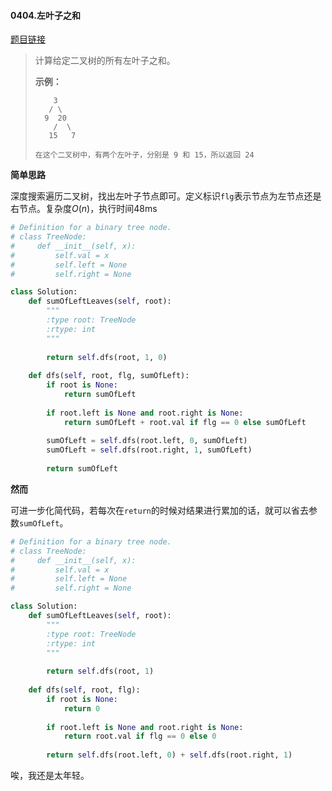 #### 0404.左叶子之和
[题目链接](https://leetcode-cn.com/problems/sum-of-left-leaves/)
> 计算给定二叉树的所有左叶子之和。
>
> **示例：**
>
> ```
>     3
>    / \
>   9  20
>     /  \
>    15   7
> 
> 在这个二叉树中，有两个左叶子，分别是 9 和 15，所以返回 24
> ```

**简单思路**

深度搜索遍历二叉树，找出左叶子节点即可。定义标识```flg```表示节点为左节点还是右节点。复杂度$O(n)$，执行时间48ms

```python
# Definition for a binary tree node.
# class TreeNode:
#     def __init__(self, x):
#         self.val = x
#         self.left = None
#         self.right = None

class Solution:
    def sumOfLeftLeaves(self, root):
        """
        :type root: TreeNode
        :rtype: int
        """
        
        return self.dfs(root, 1, 0)
        
    def dfs(self, root, flg, sumOfLeft):
        if root is None:
            return sumOfLeft
        
        if root.left is None and root.right is None:
            return sumOfLeft + root.val if flg == 0 else sumOfLeft
        
        sumOfLeft = self.dfs(root.left, 0, sumOfLeft)
        sumOfLeft = self.dfs(root.right, 1, sumOfLeft)
        
        return sumOfLeft
```

**然而**

可进一步化简代码，若每次在```return```的时候对结果进行累加的话，就可以省去参数```sumOfLeft```。

```python
# Definition for a binary tree node.
# class TreeNode:
#     def __init__(self, x):
#         self.val = x
#         self.left = None
#         self.right = None

class Solution:
    def sumOfLeftLeaves(self, root):
        """
        :type root: TreeNode
        :rtype: int
        """
        
        return self.dfs(root, 1)
        
    def dfs(self, root, flg):
        if root is None:
            return 0
        
        if root.left is None and root.right is None:
            return root.val if flg == 0 else 0
        
        return self.dfs(root.left, 0) + self.dfs(root.right, 1)
```

唉，我还是太年轻。